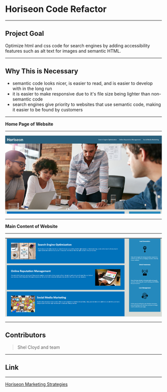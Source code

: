 # Horiseon Code Refactor
___
## Project Goal
Optimize html and css code for search engines by adding accessibility features such as alt text for images and semantic HTML. 
___
## Why This is Necessary
* semantic code looks nicer, is easier to read, and is easier to develop with in the long run
* it is easier to make responsive due to it's file size being lighter than non-semantic code
* search engines give priority to websites that use semantic code, making it easier to be found by customers
___
__Home Page of Website__
___
![](./develop/assets/images/Screenshot%20(3).png)
___
__Main Content of Website__
___
![](./develop/assets/images/Screenshot%20(6).png)
___
## Contributors
> Shel Cloyd and team
___
## Link
___
[Horiseon Marketing Strategies](https://shelcloyd.github.io/horiseon-code-refactor/)